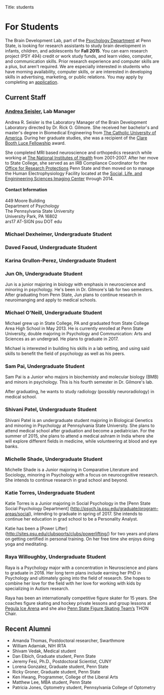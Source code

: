 Title: students

# For Students

The Brain Development Lab, part of the [Psychology Department](http://psych.la.psu.edu) at Penn State, is looking for research assistants to study brain development in infants, children, and adolescents for **Fall 2015**. You can earn research project (PSY 494) credit or work study funds, and learn video, computer, and communication skills. Prior research experience and computer skills are a plus, but aren't required. We are especially interested in students who have morning availability, computer skills, or are interested in developing skills in advertising, marketing, or public relations. You may apply by completing an [application](https://docs.google.com/forms/d/1HgafpfTVPyMk_Wzf4b_ubzig_fs4lFGS6qh_y0sa0uE/viewform).

## Current Staff
### [Andrea Seisler](mailto:ars17psu@gmail.com), Lab Manager
Andrea R. Seisler is the Laboratory Manager of the Brain Development Laboratory directed by Dr. Rick O. Gilmore. She received her bachelor's and master's degree in Biomedical Engineering from [The Catholic University of America](http://www.cua.edu/). During her graduate studies, she was a recipient of the [Clare Booth Luce Fellowship](http://www.hluce.org/cblprogram.aspx) award.

She completed MRI based neuroscience and orthopedics research while working at [The National Institutes of Health](http://www.nih.gov/) from 2001-2007. After her move to State College, she served as an IRB Compliance Coordinator for the [Office for Research Protections](http://www.research.psu.edu/orp/humans) Penn State and then moved on to manage the Human Electrophysiology Facility located at the [Social, Life, and Enginineering Sciences Imaging Center](http://www.imaging.psu.edu/) through 2014.

#### Contact Information
<p>449 Moore Building<br/>
Department of Psychology<br/>
The Pennsylvania State University<br/>
University Park, PA 16802<br/>
ars17 AT-SIGN psu DOT edu</p>

### Michael Dexheimer, Undergraduate Student

### Daved Faoud, Undergraduate Student

### Karina Grullon-Perez, Undergraduate Student

### Jun Oh, Undergraduate Student
Jun is a junior majoring in biology with emphasis in neuroscience and minoring in psychology. He's been in Dr. Gilmore's lab for two semesters. After graduating from Penn State, Jun plans to continue research in neuroimanging and apply to medical schools.

### Michael O'Neill, Undergraduate Student
Michael grew up in State College, PA and graduated from State College Area High School in May 2013. He is currently enrolled at Penn State University, double majoring in Psychology and Communication: Arts and Sciences as an undergrad. He plans to graduate in 2017.

Michael is interested in building his skills in a lab setting, and using said skills to benefit the field of psychology as well as his peers.

### Sam Pai, Undergraduate Student

Sam Pai is a Junior who majors in biochemisty and molecular biology (BMB) and minors in psychology. This is his fourth semester in Dr. Gilmore's lab.

After graduating, he wants to study radiology (possibly neuroradiology) in medical school.

### Shivani Patel, Undergraduate Student

Shivani Patel is an undergraduate student majoring in Biological Genetics and minoring in Psychology at Pennsylvania State University. She plans to attend medical school after graduation and become a pediatrician. For the summer of 2015, she plans to attend a medical ashram in India where she will explore different fields in medicine, while volunteering at blood and eye banks.

### ​Michelle Shade, Undergraduate Student  

​Michelle Shade is a​​ Junior ​majoring in Comparative Literature and Sociology, minoring in Psychology with a focus on ​neurocognitive research.​ She intends to continue research in grad school and beyond.​

### Katie Torres, Undergraduate Student  
Katie Torres is a Junior majoring in Social Psychology in the [Penn State Social Psychology Department] (http://psych.la.psu.edu/graduate/program-areas/social), intending to graduate in spring of 2017. She intends to continue her education in grad school to be a Personality Analyst. 

Katie has been a [Power Lifter] (http://sites.psu.edu/clubsports/clubs/powerlifting/) for two years and plans on getting certified in personal training. On her free time she enjoys doing yoga and meditating.  



### Raya Willoughby, Undergraduate Student  
Raya is a Psychology major with a concentration in Neuroscience and plans to graduate in 2018. Her long term plans include earning her PhD in Psychology and ultimately going into the field of research. She hopes to combine her love for the field with her love for working with kids by specializing in Autism research.

Raya has been an internationally competitive figure skater for 15 years. She coaches figure skating and hockey private lessons and group lessons at [Pegula Ice Arena](http://www.gopsusports.com/pegula-ice-arena/) and she also [Penn State Figure Skating Team’s](http://onwardstate.com/2016/01/27/video-the-penn-state-figuring-skating-team-glides-to-success/) THON Chair.


## Recent Alumni

- Amanda Thomas, Postdoctoral researcher, Swarthmore
- William Adamiak, NIH IRTA
- Shivam Vedak, Medical student
- Dan Elbich, Graduate student, Penn State
- Jeremy Fesi, Ph.D., Postdoctoral Scientist, CUNY
- Lorena Gonzalez, Graduate student, Penn State
- Ricky Groner, Graduate student, Penn State
- Ken Hwang, Programmer, College of the Liberal Arts
- Matthew Lee, MBA student, Penn State
- Patricia Jones, Optometry student, Pennsylvania College of Optometry

